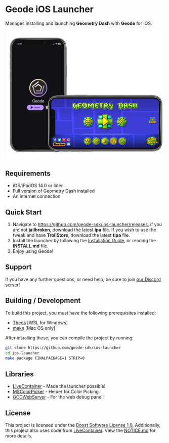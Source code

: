 # Geode iOS Launcher
Manages installing and launching **Geometry Dash** with **Geode** for iOS.

<p align="center">
	<img src="/screenshots/thumbnail.png" />
</p>

## Requirements
- iOS/iPadOS 14.0 or later
- Full version of Geometry Dash installed
- An internet connection

## Quick Start
1. Navigate to https://github.com/geode-sdk/ios-launcher/releases, if you are not **jailbroken**, download the latest **ipa** file. If you wish to use the tweak and have **TrollStore**, download the latest **tipa** file.
2. Install the launcher by following the [Installation Guide](./INSTALL.md), or reading the **INSTALL.md** file.
3. Enjoy using Geode!

## Support

If you have any further questions, or need help, be sure to join [our Discord server](https://discord.gg/9e43WMKzhp)!

## Building / Development

To build this project, you must have the following prerequisites installed:
- [Theos](https://theos.dev/docs/) [WSL for Windows]
- [make](https://formulae.brew.sh/formula/make) [Mac OS only]

After installing these, you can compile the project by running:
```bash
git clone https://github.com/geode-sdk/ios-launcher
cd ios-launcher
make package FINALPACKAGE=1 STRIP=0
```

## Libraries
- [LiveContainer](https://github.com/khanhduytran0/LiveContainer) - Made the launcher possible!
- [MSColorPicker](https://github.com/sgl0v/MSColorPicker) - Helper for Color Picking
- [GCDWebServer](https://github.com/swisspol/GCDWebServer) - For the web debug panel!

## License
This project is licensed under the [Boost Software License 1.0](./LICENSE). Additionally, this project also uses code from [LiveContainer](https://github.com/khanhduytran0/LiveContainer). View the [NOTICE.md](./NOTICE.md) for more details.
